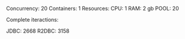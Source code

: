 Concurrency: 20
Containers: 1
Resources:
    CPU: 1
    RAM: 2 gb
    POOL: 20

Complete iteractions:

JDBC: 2668
R2DBC: 3158